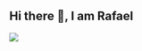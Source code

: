 ## Hi there 👋, I am Rafael
<img src="https://github-readme-stats.vercel.app/api/top-langs/?username=o-rafaeldavid&langs_count=7"/>
<!--
**o-rafaeldavid/o-rafaeldavid** is a ✨ _special_ ✨ repository because its `README.md` (this file) appears on your GitHub profile.

Here are some ideas to get you started:

- 🔭 I’m currently working on ...
- 🌱 I’m currently learning ...
- 👯 I’m looking to collaborate on ...
- 🤔 I’m looking for help with ...
- 💬 Ask me about ...
- 📫 How to reach me: ...
- 😄 Pronouns: ...
- ⚡ Fun fact: ...
-->
